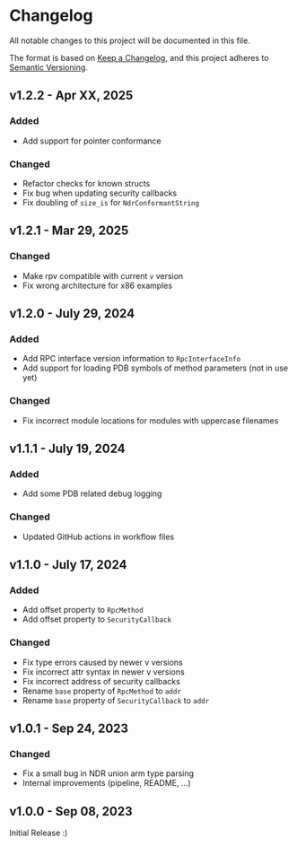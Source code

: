 # Changelog

All notable changes to this project will be documented in this file.

The format is based on [Keep a Changelog](https://keepachangelog.com/en/1.0.0/),
and this project adheres to [Semantic Versioning](https://semver.org/spec/v2.0.0.html).


## v1.2.2 - Apr XX, 2025

### Added

* Add support for pointer conformance

### Changed

* Refactor checks for known structs
* Fix bug when updating security callbacks
* Fix doubling of `size_is` for `NdrConformantString`


## v1.2.1 - Mar 29, 2025

### Changed

* Make rpv compatible with current `v` version
* Fix wrong architecture for x86 examples


## v1.2.0 - July 29, 2024

### Added

* Add RPC interface version information to `RpcInterfaceInfo`
* Add support for loading PDB symbols of method parameters (not in use yet)

### Changed

* Fix incorrect module locations for modules with uppercase filenames


## v1.1.1 - July 19, 2024

### Added

* Add some PDB related debug logging

### Changed

* Updated GitHub actions in workflow files


## v1.1.0 - July 17, 2024

### Added

* Add offset property to `RpcMethod`
* Add offset property to `SecurityCallback`

### Changed

* Fix type errors caused by newer v versions
* Fix incorrect attr syntax in newer v versions
* Fix incorrect address of security callbacks
* Rename `base` property of `RpcMethod` to `addr`
* Rename `base` property of `SecurityCallback` to `addr`


## v1.0.1 - Sep 24, 2023

### Changed

* Fix a small bug in NDR union arm type parsing
* Internal improvements (pipeline, README, ...)


## v1.0.0 - Sep 08, 2023

Initial Release :)
